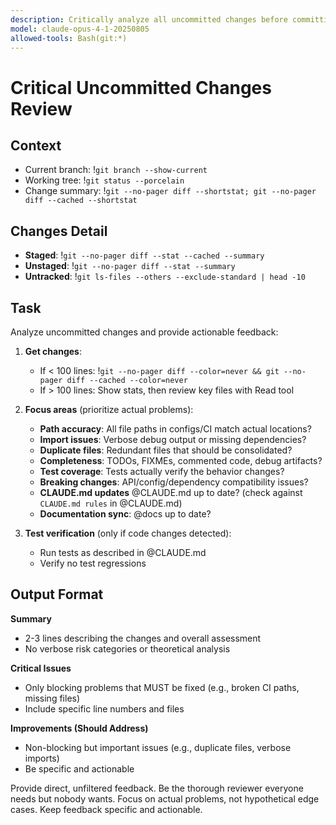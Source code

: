 ```yaml
---
description: Critically analyze all uncommitted changes before committing
model: claude-opus-4-1-20250805
allowed-tools: Bash(git:*)
---
```


# Critical Uncommitted Changes Review

## Context
- Current branch: !`git branch --show-current`
- Working tree: !`git status --porcelain`
- Change summary: !`git --no-pager diff --shortstat; git --no-pager diff --cached --shortstat`

## Changes Detail
- **Staged**: !`git --no-pager diff --stat --cached --summary`
- **Unstaged**: !`git --no-pager diff --stat --summary`
- **Untracked**: !`git ls-files --others --exclude-standard | head -10`

## Task
Analyze uncommitted changes and provide actionable feedback:

1. **Get changes**:
   - If < 100 lines: !`git --no-pager diff --color=never && git --no-pager diff --cached --color=never`
   - If > 100 lines: Show stats, then review key files with Read tool

2. **Focus areas** (prioritize actual problems):
   - **Path accuracy**: All file paths in configs/CI match actual locations?
   - **Import issues**: Verbose debug output or missing dependencies?
   - **Duplicate files**: Redundant files that should be consolidated?
   - **Completeness**: TODOs, FIXMEs, commented code, debug artifacts?
   - **Test coverage**: Tests actually verify the behavior changes?
   - **Breaking changes**: API/config/dependency compatibility issues?
   - **CLAUDE.md updates** @CLAUDE.md up to date? (check against `CLAUDE.md rules` in @CLAUDE.md)
   - **Documentation sync**: @docs up to date?

3. **Test verification** (only if code changes detected):
   - Run tests as described in @CLAUDE.md
   - Verify no test regressions

## Output Format

**Summary**
- 2-3 lines describing the changes and overall assessment
- No verbose risk categories or theoretical analysis

**Critical Issues**
- Only blocking problems that MUST be fixed (e.g., broken CI paths, missing files)
- Include specific line numbers and files

**Improvements (Should Address)**  
- Non-blocking but important issues (e.g., duplicate files, verbose imports)
- Be specific and actionable

Provide direct, unfiltered feedback. Be the thorough reviewer everyone needs but nobody wants.
Focus on actual problems, not hypothetical edge cases. Keep feedback specific and actionable.
